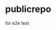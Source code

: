 # publicrepo
for e2e test




















































































































































































































































































































































































































































































































































































































































































































































































































































































































































































































































































































































































































































































































































































































































































































































































































































































































































































































































































































































































































































































































































































































































































































































































































































































































































































































































































































































































































































































